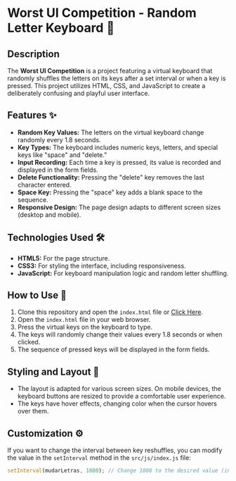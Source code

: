 # Worst UI Competition - Random Letter Keyboard 🎹

## Description
The **Worst UI Competition** is a project featuring a virtual keyboard that randomly shuffles the letters on its keys after a set interval or when a key is pressed. This project utilizes HTML, CSS, and JavaScript to create a deliberately confusing and playful user interface.

## Features ✨

- **Random Key Values:** The letters on the virtual keyboard change randomly every 1.8 seconds.
- **Key Types:** The keyboard includes numeric keys, letters, and special keys like "space" and "delete."
- **Input Recording:** Each time a key is pressed, its value is recorded and displayed in the form fields.
- **Delete Functionality:** Pressing the "delete" key removes the last character entered.
- **Space Key:** Pressing the "space" key adds a blank space to the sequence.
- **Responsive Design:** The page design adapts to different screen sizes (desktop and mobile).

## Technologies Used 🛠️

- **HTML5:** For the page structure.
- **CSS3:** For styling the interface, including responsiveness.
- **JavaScript:** For keyboard manipulation logic and random letter shuffling.

## How to Use 🚀

1. Clone this repository and open the `index.html` file or [Click Here](https://kaue-alves.github.io/worst_ui_competition/).
2. Open the `index.html` file in your web browser.
3. Press the virtual keys on the keyboard to type.
4. The keys will randomly change their values every 1.8 seconds or when clicked.
5. The sequence of pressed keys will be displayed in the form fields.

## Styling and Layout 🎨

- The layout is adapted for various screen sizes. On mobile devices, the keyboard buttons are resized to provide a comfortable user experience.
- The keys have hover effects, changing color when the cursor hovers over them.

## Customization ⚙️

If you want to change the interval between key reshuffles, you can modify the value in the `setInterval` method in the `src/js/index.js` file:

```javascript
setInterval(mudarLetras, 1800); // Change 1800 to the desired value (in milliseconds)
